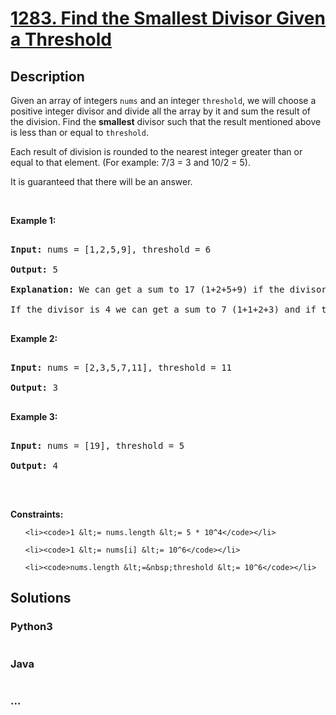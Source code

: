 # [1283. Find the Smallest Divisor Given a Threshold](https://leetcode.com/problems/find-the-smallest-divisor-given-a-threshold)

## Description
<p>Given an array of integers <code>nums</code> and an integer <code>threshold</code>, we will choose a positive integer divisor and&nbsp;divide&nbsp;all the array by it and sum the result of the division. Find the <strong>smallest</strong> divisor such that the result mentioned above is less than&nbsp;or equal to <code>threshold</code>.</p>



<p>Each&nbsp;result of&nbsp;division is rounded&nbsp;to the nearest integer greater than or equal to that element.&nbsp;(For example: 7/3 = 3 and 10/2 = 5).</p>



<p>It is guaranteed that there will be an answer.</p>



<p>&nbsp;</p>

<p><strong>Example 1:</strong></p>



<pre>

<strong>Input:</strong> nums = [1,2,5,9], threshold = 6

<strong>Output:</strong> 5

<strong>Explanation:</strong> We can get a sum to 17 (1+2+5+9) if the divisor is 1. 

If the divisor is 4 we can get a sum to 7 (1+1+2+3) and if the divisor is 5 the sum will be 5 (1+1+1+2). 

</pre>



<p><strong>Example 2:</strong></p>



<pre>

<strong>Input:</strong> nums = [2,3,5,7,11], threshold = 11

<strong>Output:</strong> 3

</pre>



<p><strong>Example 3:</strong></p>



<pre>

<strong>Input:</strong> nums = [19], threshold = 5

<strong>Output:</strong> 4

</pre>



<p>&nbsp;</p>

<p><strong>Constraints:</strong></p>



<ul>

	<li><code>1 &lt;= nums.length &lt;= 5 * 10^4</code></li>

	<li><code>1 &lt;= nums[i] &lt;= 10^6</code></li>

	<li><code>nums.length &lt;=&nbsp;threshold &lt;= 10^6</code></li>

</ul>


## Solutions


<!-- tabs:start -->

### **Python3**

```python

```

### **Java**

```java

```

### **...**
```

```

<!-- tabs:end -->